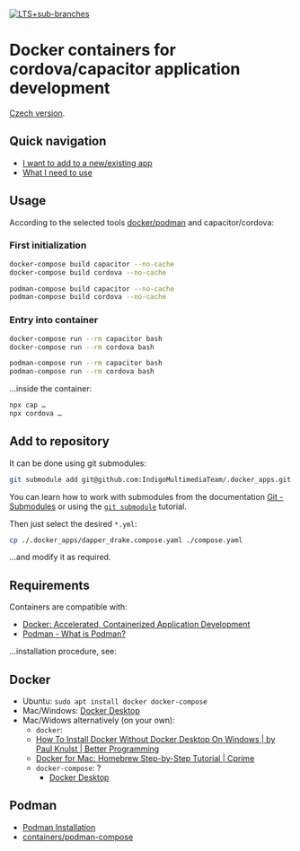 [![LTS+sub-branches](https://img.shields.io/badge/submodule-LTS+sub--branches-informational?style=flat-square&logo=git)](https://github.com/IndigoMultimediaTeam/lts-driven-git-submodules)
# Docker containers for cordova/capacitor application development
[Czech version](./README_cs-CZ.md).

## Quick navigation
- [I want to add to a new/existing app](#add-to-repository)
- [What I need to use](#requirements)

## Usage
According to the selected tools [docker/podman](#requirements) and capacitor/cordova:

### First initialization
```bash
docker-compose build capacitor --no-cache
docker-compose build cordova --no-cache

podman-compose build capacitor --no-cache
podman-compose build cordova --no-cache
```

### Entry into container
```bash
docker-compose run --rm capacitor bash
docker-compose run --rm cordova bash

podman-compose run --rm capacitor bash
podman-compose run --rm cordova bash
```
…inside the container:
```bash
npx cap …
npx cordova …
```

## Add to repository
It can be done using git submodules:
```bash
git submodule add git@github.com:IndigoMultimediaTeam/.docker_apps.git
```
You can learn how to work with submodules from the documentation [Git - Submodules](https://git-scm.com/book/en/v2/Git-Tools-Submodules) or
using the [`git submodule`](https://gist.github.com/jaandrle/b4836d72b63a3eefc6126d94c683e5b3) tutorial.

Then just select the desired `*.yml`:
```bash
cp ./.docker_apps/dapper_drake.compose.yaml ./compose.yaml
```
...and modify it as required.

## Requirements
Containers are compatible with:
- [Docker: Accelerated, Containerized Application Development](https://www.docker.com/)
- [Podman - What is Podman?](https://docs.podman.io/en/latest/)

...installation procedure, see:

## Docker
- Ubuntu: `sudo apt install docker docker-compose`
- Mac/Windows: [Docker Desktop](https://docs.docker.com/desktop/)
- Mac/Widows alternatively (on your own):
	- `docker`:
	- [How To Install Docker Without Docker Desktop On Windows | by Paul Knulst | Better Programming](https://betterprogramming.pub/how-to-install-docker-without-docker-desktop-on-windows-a2bbb65638a1)
	- [Docker for Mac: Homebrew Step-by-Step Tutorial | Cprime](https://www.cprime.com/resources/blog/docker-for-mac-with-homebrew-a-step-by-step-tutorial/)
	- `docker-compose`: ?
		- [Docker Desktop](https://docs.docker.com/desktop/)

## Podman
- [Podman Installation](https://podman.io/getting-started/installation)
- [containers/podman-compose](https://github.com/containers/podman-compose)
